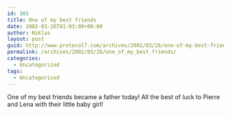 ```yaml
---
id: 301
title: One of my best friends
date: 2002-03-26T01:03:08+00:00
author: Niklas
layout: post
guid: http://www.protocol7.com/archives/2002/03/26/one-of-my-best-friends/
permalink: /archives/2002/03/26/one_of_my_best_friends/
categories:
  - Uncategorized
tags:
  - Uncategorized
---
```

<div class='microid-798f727c600d47d7d44dc4f24569f62ab9fd1acb'>
  <p>
    One of my best friends became a father today! All the best of luck to Pierre and Lena with their little baby girl!
  </p>
</div>
